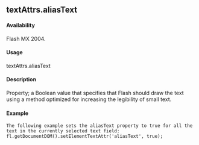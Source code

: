 ## textAttrs.aliasText

#### Availability

Flash MX 2004.

#### Usage

textAttrs.aliasText

#### Description

Property; a Boolean value that specifies that Flash should draw the text using a method optimized for increasing the legibility of small text.

#### Example

```
The following example sets the aliasText property to true for all the text in the currently selected text field:
fl.getDocumentDOM().setElementTextAttr('aliasText', true);

```